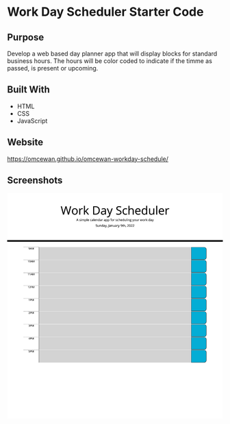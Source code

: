 # Work Day Scheduler Starter Code

## Purpose
Develop a web based day planner app that will display blocks for standard business hours. The hours will be color coded to indicate if the timme as passed, is present or upcoming. 

## Built With
* HTML
* CSS 
* JavaScript

## Website
https://omcewan.github.io/omcewan-workday-schedule/

## Screenshots
![Work Day Scheduler](./assets/images/workdayscheduler.png)
